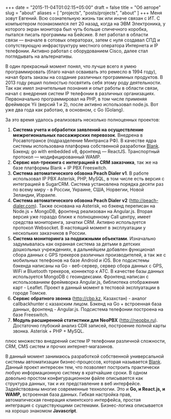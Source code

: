 +++
date = "2015-11-04T01:02:15+05:00"
draft = false
title = "Об авторе"
slug = "about"
aliases = [
	"projects",
	"posts/projects",
	"about"
]
+++
Меня зовут Евгений. Всю сознательную жизнь так или иначе связан с ИТ. С компьютером познакомился лет 20 назад, когда на ЭВМ Электроника, у которого экран монитора был чуть больше спичечного коробка, пытался писать программы на Бейсике. 8 лет работал в области связи&nbsp;&mdash; вначале в сотовых операторах, затем с нуля создавал СПД и сопутствующую инфраструктуру местного оператора Интернета и IP телефонии. Активно работал с оборудованием Cisco, далее стал поглядывать на альтернативы.

В один прекрасный момент понял, что лучше всего я умею программировать (благо начал осваивать это ремесло в 1994 году), начал брать заказы на создание различных программных продуктов. В 2013 году решил полностью посвятить себя этому роду деятельности. Так как имел значительные познания и опыт работы в области связи, начал с внедрения систем IP телефонии в различных организациях. Первоначально программировал на PHP, в том числе применяя фреймворк Yii (версий 1 и 2), после активно использовал node.js. Вот уже два года как работаю, в основном, c Go (Golang).

За это время удалось реализовать несколько полноценных проектов:

1. **Система учета и обработки заявлений на осуществление межрегиональных пассажирских перевозок**. Внедрена в Росавтотрансе (подразделение Минтранса РФ). В качестве ядра системы использована платформа собственной разработки [Blank](http://getblank.net). Бэкенд: go with embedded v8, фронтенд&nbsp;&mdash; ReactJS. Транспортный протокол&nbsp;&mdash; модифицированный WAMP.
2. **Сервис кол-трекинга с интеграцией в CRM заказчика**, так же на базе платформы Blank + IP PBX Freeswitch.
3. **Система автоматического обзвона Peach Dialer v1**. В работе использовал IP PBX Asterisk, PHP, MySQL, в том числе есть версия с интеграцией в SugarCRM. Система установлена порядка десяти раз по всему миру - в России, Украине, США, Норвегии, Новой Зеландии, Израиле.
4. **Система автоматического обзвона Peach Dialer v2** (http://peach-dialer.com). Также основана на Asterisk, но бэкенд переписан на Node.js + MongoDB, фронтенд реализован на Angular.js. Вторая версия уже гораздо ближе к полноценному Call центру, имеет средства мониторинга, зачатки CRM. Активно используется протокол Websocket. В настоящий момент в эксплуатации у нескольких заказчиков в России.
5. **Система мониторинга за подвижными объектами**. Изначально задумывалась как охранная система за детьми в детских дошкольных учреждениях, в дальнейшем добавлен функционал сбора данных с GPS трекеров различных производителей, а так же с мобильных телефонов на базе Android и iOS. Все подсистемы бэкенда написаны на Go - веб-сервер, сервер сбора данных с GPS, WiFi и Bluetooth трекеров, коннектор к АТС. В качестве базы данных используется MongoDB с геоиндексами. Фронтенд написан с использованием фреймворка Angular.js, библиотека отображения карт - Leaflet. Проект в данный момент в тестовой эксплуатации в городе Томске.
6. **Сервис обратного звонка** (http://cbp.kz, Казахстан) - аналог callbackhunter с казахским лицом. Бэкенд на Go + встроенная база данных, фронтенд - Angular.js. Подсистема телефонии построена на базе Freeswitch.
7. **Модуль расширенной статистики для NeoPBX** (http://neopbx.ru). Достаточно глубокий анализ CDR записей, построение полной карты звонка. Asterisk + PHP + MySQL.

плюс множество внедрений систем IP телефонии различной сложности, CRM, CMS систем и прочих интернет-магазинов.

В данный момент занимаюсь разработкой собственной универсальной системы автоматизации бизнес-процессов, которая называется [Blank](http://getblank.net). Данный проект интересен тем, что позволяет построить практически любую информационную систему в кратчайшие сроки. В одном довольно простом конфигурационном файле описывается как структура данных, так и их представление в веб интерфейсе. Задействованы многие современные технологии. Это и **Go, и React.js, и WAMP,** встроенная база данных. Гибкая настройка прав, автоматическая генерация клиентского интерфейса, простая интеграция с существующими системами. Бизнес-логика описывается на хорошо знакомом **Javascript**.